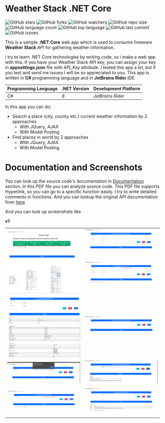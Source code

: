 # Weather Stack .NET Core

![GitHub stars](https://img.shields.io/github/stars/coderserdar/WeatherStackNetCore?style=social) ![GitHub forks](https://img.shields.io/github/forks/coderserdar/WeatherStackNetCore?style=social) ![GitHub watchers](https://img.shields.io/github/watchers/coderserdar/WeatherStackNetCore?style=social) ![GitHub repo size](https://img.shields.io/github/repo-size/coderserdar/WeatherStackNetCore?style=plastic) ![GitHub language count](https://img.shields.io/github/languages/count/coderserdar/WeatherStackNetCore?style=plastic) ![GitHub top language](https://img.shields.io/github/languages/top/coderserdar/WeatherStackNetCore?style=plastic) ![GitHub last commit](https://img.shields.io/github/last-commit/coderserdar/WeatherStackNetCore?color=red&style=plastic) ![GitHub issues](https://img.shields.io/github/issues/coderserdar/WeatherStackNetCore)

This is a sample **.NET Core** web app which is used to consume freeware **Weather Stack** *API* for gathering weather information.

I try to learn .NET Core technologies by writing code, so i make a web app with this. If you have your Weather Stack API key, you can assign your key in **appsettings.json** file with *API_Key* attribute.
I tested this app a lot, but if you test and send me issues I will be so appreciated to you. 
This app is written in **C#** programming language and in **JetBrains Rider** *IDE*. 

|  Programming Language  |  .NET Version  | Development Platform |
|------------------------|----------------|----------------------|
|          *C#*          |      *6*       |  *JetBrains Rider*   |

In this app you can do;

 - Search a place (city, county etc.) current weather information by 2 approaches
   - With JQuery, AJAX
   - With Model Posting
 - Find places in world by 2 approaches
   - With JQuery, AJAX
   - With Model Posting
   
# Documentation and Screenshots

You can look up the source code's documentation in [Documentation](https://github.com/coderserdar/WeatherStackNetCore/blob/main/Documentation/WeatherStackNetCore.pdf) section. In this *PDF* file you can analyze source code. This PDF file supports Hyperlink, so you can go to a specific function easily. I try to write detailed comments in functions. And you can lookup the original API documentation from [here](https://weatherstack.com/documentation)

And you can look up screenshots like 

**v1**

<table>
   <tr>
      <td><img src="https://github.com/coderserdar/WeatherStackNetCore/blob/main/Screenshots/App_Screens_01.png?raw=true"></td>
      <td><img src="https://github.com/coderserdar/WeatherStackNetCore/blob/main/Screenshots/App_Screens_02.png?raw=true"></td>
      </tr>
   <tr>
      <td><img src="https://github.com/coderserdar/WeatherStackNetCore/blob/main/Screenshots/App_Screens_03.png?raw=true"></td>
      <td><img src="https://github.com/coderserdar/WeatherStackNetCore/blob/main/Screenshots/App_Screens_04.png?raw=true"></td>
   </tr>
   <tr>
      <td><img src="https://github.com/coderserdar/WeatherStackNetCore/blob/main/Screenshots/App_Screens_05.png?raw=true"></td>
      <td><img src="https://github.com/coderserdar/WeatherStackNetCore/blob/main/Screenshots/App_Screens_06.png?raw=true"></td>
      </tr>
   <tr>
      <td><img src="https://github.com/coderserdar/WeatherStackNetCore/blob/main/Screenshots/App_Screens_07.png?raw=true"></td>
      <td><img src="https://github.com/coderserdar/WeatherStackNetCore/blob/main/Screenshots/App_Screens_08.png?raw=true"></td>
   </tr>
   <tr>
      <td><img src="https://github.com/coderserdar/WeatherStackNetCore/blob/main/Screenshots/App_Screens_09.png?raw=true"></td>
      <td><img src="https://github.com/coderserdar/WeatherStackNetCore/blob/main/Screenshots/App_Screens_10.png?raw=true"></td>
   </tr>
</table>